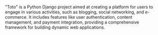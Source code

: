"Toto" is a Python Django project aimed at creating a platform for users to engage in various activities, such as blogging, social networking, and e-commerce. It includes features like user authentication, content management, and payment integration, providing a comprehensive framework for building dynamic web applications.
